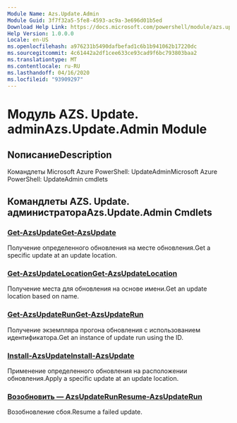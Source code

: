 ```yaml
---
Module Name: Azs.Update.Admin
Module Guid: 3f7f32a5-5fe8-4593-ac9a-3e696d01b5ed
Download Help Link: https://docs.microsoft.com/powershell/module/azs.update.admin
Help Version: 1.0.0.0
Locale: en-US
ms.openlocfilehash: a976231b5490dafbefad1c6b1b941062b17220dc
ms.sourcegitcommit: 4c61442a2df1cee633ce93cad9f6bc793803baa2
ms.translationtype: MT
ms.contentlocale: ru-RU
ms.lasthandoff: 04/16/2020
ms.locfileid: "93909297"
---
```

# <span data-ttu-id="1c70b-101">Модуль AZS. Update. admin</span><span class="sxs-lookup"><span data-stu-id="1c70b-101">Azs.Update.Admin Module</span></span>
## <span data-ttu-id="1c70b-102">Nописание</span><span class="sxs-lookup"><span data-stu-id="1c70b-102">Description</span></span>
<span data-ttu-id="1c70b-103">Командлеты Microsoft Azure PowerShell: UpdateAdmin</span><span class="sxs-lookup"><span data-stu-id="1c70b-103">Microsoft Azure PowerShell: UpdateAdmin cmdlets</span></span>

## <span data-ttu-id="1c70b-104">Командлеты AZS. Update. администратора</span><span class="sxs-lookup"><span data-stu-id="1c70b-104">Azs.Update.Admin Cmdlets</span></span>
### [<span data-ttu-id="1c70b-105">Get-AzsUpdate</span><span class="sxs-lookup"><span data-stu-id="1c70b-105">Get-AzsUpdate</span></span>](Get-AzsUpdate.md)
<span data-ttu-id="1c70b-106">Получение определенного обновления на месте обновления.</span><span class="sxs-lookup"><span data-stu-id="1c70b-106">Get a specific update at an update location.</span></span>

### [<span data-ttu-id="1c70b-107">Get-AzsUpdateLocation</span><span class="sxs-lookup"><span data-stu-id="1c70b-107">Get-AzsUpdateLocation</span></span>](Get-AzsUpdateLocation.md)
<span data-ttu-id="1c70b-108">Получение места для обновления на основе имени.</span><span class="sxs-lookup"><span data-stu-id="1c70b-108">Get an update location based on name.</span></span>

### [<span data-ttu-id="1c70b-109">Get-AzsUpdateRun</span><span class="sxs-lookup"><span data-stu-id="1c70b-109">Get-AzsUpdateRun</span></span>](Get-AzsUpdateRun.md)
<span data-ttu-id="1c70b-110">Получение экземпляра прогона обновления с использованием идентификатора.</span><span class="sxs-lookup"><span data-stu-id="1c70b-110">Get an instance of update run using the ID.</span></span>

### [<span data-ttu-id="1c70b-111">Install-AzsUpdate</span><span class="sxs-lookup"><span data-stu-id="1c70b-111">Install-AzsUpdate</span></span>](Install-AzsUpdate.md)
<span data-ttu-id="1c70b-112">Применение определенного обновления на расположении обновления.</span><span class="sxs-lookup"><span data-stu-id="1c70b-112">Apply a specific update at an update location.</span></span>

### [<span data-ttu-id="1c70b-113">Возобновить — AzsUpdateRun</span><span class="sxs-lookup"><span data-stu-id="1c70b-113">Resume-AzsUpdateRun</span></span>](Resume-AzsUpdateRun.md)
<span data-ttu-id="1c70b-114">Возобновление сбоя.</span><span class="sxs-lookup"><span data-stu-id="1c70b-114">Resume a failed update.</span></span>

